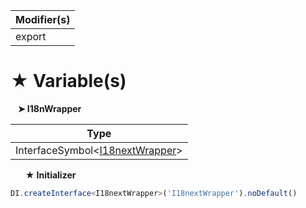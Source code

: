 | Modifier(s)                            |
|----------------------------------------|
| export |

# &#9733; Variable(s)

&nbsp;&nbsp; **&#10148; I18nWrapper**

| Type                        |
|-----------------------------|
| InterfaceSymbol&lt;[I18nextWrapper](/i18n/class/i18next-wrapper/i18nextwrapper.md)&gt; |

&nbsp;&nbsp;&nbsp;&nbsp;&nbsp; **&#9733; Initializer**

```ts
DI.createInterface<I18nextWrapper>('I18nextWrapper').noDefault()
```